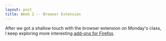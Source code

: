 ```yaml
---
layout: post
title: Week 2 -- Browser Extension
---
```


After we got a shallow touch with the browser extension on Monday's class, I keep exploring more interesting <a href='https://addons.mozilla.org/en-US/firefox/extensions/'> add-ons for Firefox</a>. 
